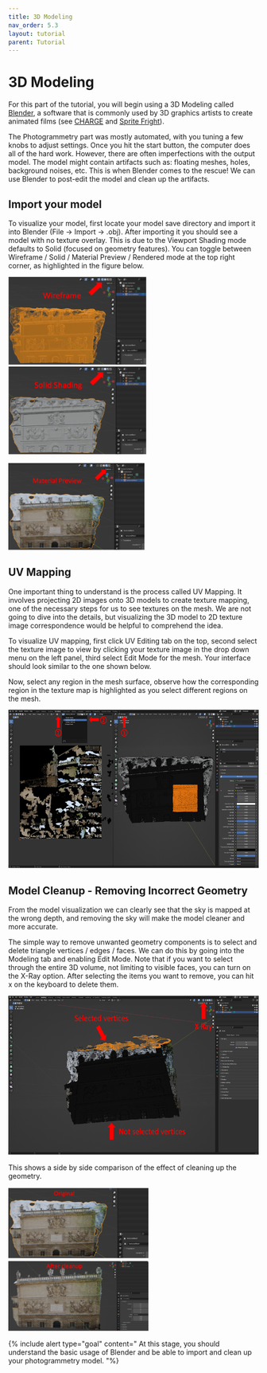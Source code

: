 ```yaml
---
title: 3D Modeling
nav_order: 5.3
layout: tutorial
parent: Tutorial
---
```


# 3D Modeling

For this part of the tutorial, you will begin using a 3D Modeling called
[Blender](https://www.blender.org/), a software that is commonly
used by 3D graphics artists to create animated films (see
[CHARGE](https://www.youtube.com/watch?v=UXqq0ZvbOnk) and
[Sprite Fright](https://www.youtube.com/watch?v=cMxraX_5RE)).

The Photogrammetry part was mostly automated, with you tuning a few
knobs to adjust settings. Once you hit the start button, the computer
does all of the hard work. However, there are often imperfections with
the output model. The model might contain artifacts such as: floating
meshes, holes, background noises, etc. This is when Blender comes to the
rescue! We can use Blender to post-edit the model and clean up the
artifacts.

## **Import your model**

To visualize your model, first locate your model save directory and
import it into Blender (File -&gt; Import -&gt; .obj). After importing
it you should see a model with no texture overlay. This is due to the
Viewport Shading mode defaults to Solid (focused on geometry features).
You can toggle between Wireframe / Solid / Material Preview / Rendered
mode at the top right corner, as highlighted in the figure below.

<img src="../../assets/img/overview/3d-modeling/media/image8.png"
style="width:2.89063in;height:1.84828in" /><img src="../../assets/img/overview/3d-modeling/media/image4.png"
style="width:2.89997in;height:1.84062in" />

<img src="../../assets/img/overview/3d-modeling/media/image9.png"
style="width:2.85112in;height:1.81986in" />

## **UV Mapping**

One important thing to understand is the process called UV Mapping. It
involves projecting 2D images onto 3D models to create texture mapping,
one of the necessary steps for us to see textures on the mesh. We are
not going to dive into the details, but visualizing the 3D model to 2D
texture image correspondence would be helpful to comprehend the idea.

To visualize UV mapping, first click UV Editing tab on the top, second
select the texture image to view by clicking your texture image in the
drop down menu on the left panel, third select Edit Mode for the mesh.
Your interface should look similar to the one shown below.

Now, select any region in the mesh surface, observe how the
corresponding region in the texture map is highlighted as you select
different regions on the mesh.

<img src="../../assets/img/overview/3d-modeling/media/image6.png"
style="width:6in;height:3.31944in" />

## **Model Cleanup - Removing Incorrect Geometry**

From the model visualization we can clearly see that the sky is mapped
at the wrong depth, and removing the sky will make the model cleaner and
more accurate.

The simple way to remove unwanted geometry components is to select and
delete triangle vertices / edges / faces. We can do this by going into
the Modeling tab and enabling Edit Mode. Note that if you want to select
through the entire 3D volume, not limiting to visible faces, you can
turn on the X-Ray option. After selecting the items you want to remove,
you can hit x on the keyboard to delete them.

<img src="../../assets/img/overview/3d-modeling/media/image5.png"
style="width:6in;height:3.33333in" />

This shows a side by side comparison of the effect of cleaning up the
geometry.

<img src="../../assets/img/overview/3d-modeling/media/image7.png"
style="width:2.9375in;height:1.48421in" /><img src="../../assets/img/overview/3d-modeling/media/image3.png"
style="width:2.9375in;height:1.49452in" />

{% include alert type="goal" content="
At this stage, you should understand the basic usage of Blender and be
able to import and clean up your photogrammetry model.
"%}

